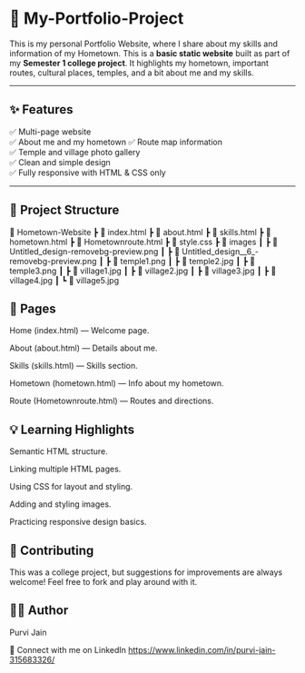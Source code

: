 # 🏡 My-Portfolio-Project
This is my personal Portfolio Website, where I share about my skills and information of my Hometown. This is a **basic static website** built as part of my **Semester 1 college project**. It highlights my hometown, important routes, cultural places, temples, and a bit about me and my skills.

---

## ✨ **Features**

✅ Multi-page website  
✅ About me and my hometown 
✅ Route map information  
✅ Temple and village photo gallery  
✅ Clean and simple design  
✅ Fully responsive with HTML & CSS only

---

## 📂 **Project Structure**

📂 Hometown-Website
┣ 📜 index.html
┣ 📜 about.html
┣ 📜 skills.html
┣ 📜 hometown.html
┣ 📜 Hometownroute.html
┣ 📜 style.css
┣ 📂 images
┃ ┣ 📜 Untitled_design-removebg-preview.png
┃ ┣ 📜 Untitled_design__6_-removebg-preview.png
┃ ┣ 📜 temple1.png
┃ ┣ 📜 temple2.jpg
┃ ┣ 📜 temple3.png
┃ ┣ 📜 village1.jpg
┃ ┣ 📜 village2.jpg
┃ ┣ 📜 village3.jpg
┃ ┣ 📜 village4.jpg
┃ ┗ 📜 village5.jpg

## 🚀 Pages
Home (index.html) — Welcome page.

About (about.html) — Details about me.

Skills (skills.html) — Skills section.

Hometown (hometown.html) — Info about my hometown.

Route (Hometownroute.html) — Routes and directions.

## 💡 Learning Highlights
Semantic HTML structure.

Linking multiple HTML pages.

Using CSS for layout and styling.

Adding and styling images.

Practicing responsive design basics.

## 🤝 Contributing
This was a college project, but suggestions for improvements are always welcome!
Feel free to fork and play around with it.

## 👩‍💻 Author
Purvi Jain

📌 Connect with me on LinkedIn
https://www.linkedin.com/in/purvi-jain-315683326/
